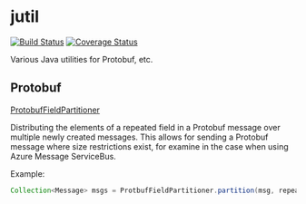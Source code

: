 # jutil

[![Build Status](https://travis-ci.org/chrisgleissner/jutil.svg?branch=master)](https://travis-ci.org/chrisgleissner/jutil)
[![Coverage Status](https://coveralls.io/repos/github/chrisgleissner/jutil/badge.svg?branch=master)](https://coveralls.io/github/chrisgleissner/jutil?branch=master)

Various Java utilities for Protobuf, etc.

## Protobuf

[ProtobufFieldPartitioner](https://github.com/chrisgleissner/jutil/blob/master/protobuf/src/main/java/uk/gleissner/jutil/protobuf/ProtobufFieldPartitioner.java)

Distributing the elements of a repeated field in a Protobuf message over multiple newly created messages. This allows for sending a Protobuf message where size restrictions exist, for examine in the case when using Azure Message ServiceBus.

Example:
```java
Collection<Message> msgs = ProtbufFieldPartitioner.partition(msg, repeatedFieldToBePartitioned, 100);
```

